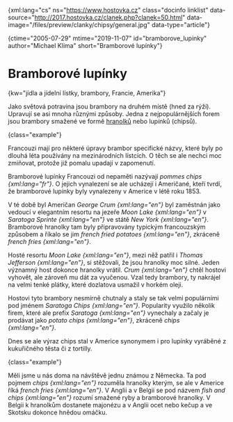 
{xml:lang="cs" ns="https://www.hostovka.cz" class="docinfo linklist" data-source="http://2017.hostovka.cz/clanek.php?clanek=50.html" data-image="/files/preview/clanky/chipsy/general.jpg" data-type="article"}

{ctime="2005-07-29" mtime="2019-11-07" id="bramborove_lupinky" author="Michael Klíma" short="Bramborové lupínky"}

# Bramborové lupínky

<!-- generated attribute kw by user_udpatekw.sh on 2020-02-28, do not edit -->

{kw="jídla a jídelní lístky, brambory, Francie, Amerika"}

Jako světová potravina jsou brambory na druhém místě (hned za rýží). Upravují se asi mnoha různými způsoby. Jedna z nejpopulárnějších forem jsou brambory smažené ve formě [hranolků][1] nebo lupínků (chipsů).

{class="example"}

Francouzi mají pro některé úpravy brambor specifické názvy, které byly po dlouhá léta používány na mezinárodních lístcích. O těch se ale nechci moc zmiňovat, protože již pomalu upadají v zapomenutí.

Bramborové lupínky Francouzi od nepaměti nazývají _pommes chips {xml:lang="fr"}_. O jejich vynalezení se ale ucházejí i Američané, kteří tvrdí, že bramborové lupínky byly vynalezeny v Americe v létě roku 1853.

V té době byl Američan _George Crum {xml:lang="en"}_ byl zaměstnán jako vedoucí v elegantním resortu na jezeře _Moon Lake {xml:lang="en"}_ v _Saratoga Sprinte {xml:lang="en"}_ ve státě _New York {xml:lang="en"}_. Bramborové hranolky tam byly připravovány typickým francouzským způsobem a říkalo se jim _french fried potatoes {xml:lang="en"}_, zkráceně _french fries {xml:lang="en"}_.

Hosté resortu _Moon Lake {xml:lang="en"}_, mezi něž patřil i _Thomas Jefferson {xml:lang="en"}_, si stěžovali, že jsou hranolky moc silné. Jeden významný host dokonce hranolky vrátil. _Crum {xml:lang="en"}_ chtěl hostovi vyhovět, ale zároveň mu dát za vyučenou. Vzal tedy brambory, ty nakrájel na velmi tenké plátky, které dozlatova usmažil v horkém oleji.

Hostovi tyto brambory nesmírně chutnaly a staly se tak velmi populárními pod jménem _Saratoga Chips {xml:lang="en"}_. Popularity využilo několik firem, které ale prefix _Saratoga {xml:lang="en"}_ vynechaly a začaly je prodávat jako _potato chips {xml:lang="en"}_, zkráceně _chips {xml:lang="en"}_.

Dnes se ale výraz chips stal v Americe synonymem i pro lupínky vyráběné z kukuřičného těsta či z tortilly.

{class="example"}

Měli jsme u nás doma na návštěvě jednu známou z Německa. Ta pod pojmem _chips {xml:lang="en"}_ rozuměla hranolky kterým, se ale v Americe říká _french fries {xml:lang="en"}_. V Anglii a v Belgii se pod názvem _fish and chips {xml:lang="en"}_ rozumí smažené ryby a bramborové hranolky. V Belgii k hranolkům dostanete majonézu a v Anglii ocet nebo kečup a ve Skotsku dokonce hnědou omáčku.

 [1]: /americke_brambory#bramborove_hranolky


